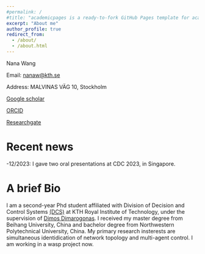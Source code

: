 ```yaml
---
#permalink: /
#title: "academicpages is a ready-to-fork GitHub Pages template for academic personal websites"
excerpt: "About me"
author_profile: true
redirect_from: 
  - /about/
  - /about.html
---
```


Nana Wang

Email: nanaw@kth.se

Address: MALVINAS VÄG 10, Stockholm

[Google scholar]( https://scholar.google.com/citations?hl=en&user=wi9K7qgAAAAJ)

[ORCID]( https://orcid.org/0000-0001-8895-8819)

[Researchgate](https://www.researchgate.net/profile/Nana-Wang-6)


Recent news
======
-12/2023: I gave two oral presentations at CDC 2023, in Singapore. 


A brief Bio
======
I am a second-year Phd student affiliated with Division of Decision and Control Systems [(DCS)](https://www.kth.se/is/dcs/division-of-decision-and-control-systems-1.788078#:~:text=The%20Division%20of%20Decision%20and,systems%20to%20self%2Ddriving%20cars) at KTH Royal Institute of Technology, under the supervision of [Dimos Dimarogonas](https://people.kth.se/~dimos/). I received my master degree from Beihang University, China and bachelor degree from Northwestern Polytechnical University, China. My primary research insterests are simultaneous identidication of network topology and multi-agent control. I am working in a wasp project now.



